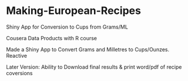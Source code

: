 # Making-European-Recipes
Shiny App for Conversion to Cups from Grams/ML

Cousera Data Products with R course

Made a Shiny App to Convert Grams and Milletres to Cups/Ounzes.
Reactive

Later Version: Ability to Download final results & print word/pdf of recipe coversions
